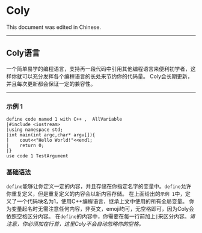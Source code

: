# Coly

This document was edited in Chinese.

---

## Coly语言

一个简单易学的编程语言，支持再一段代码中引用其他编程语言来便利初学者，这样你就可以充分发挥各个编程语言的长处来节约你的代码量。
Coly会长期更新，并且每次更新都会保证一定的兼容性。

---

### 示例 1

```coly
define code named 1 with C++ ,  AllVariable
|#include <iostream>
|using namespace std;
|int main(int argc,char* argv[]){
|    cout<<"Hello World!"<<endl;
|    return 0;
|}
use code 1 TestArgument
```

### 基础语法

`define`能够让你定义一定的内容，并且存储在你指定名字的变量中。`define`允许你重复定义，但是重复定义的内容会以新内容存储。
在上面给出的`示例 1`中，定义了一个代码块名为1，使用C++编程语言，继承上文中使用的所有全局变量。
你为变量起名时无需注意任何内容，非英文，emoji均可，无空格即可，因为Coly会依照空格区分内容。
在`define`的内容中，你需要在每一行前加上`|`来区分内容。*请注意，你必须加在行首，这里Coly不会自动忽略你的空格。*